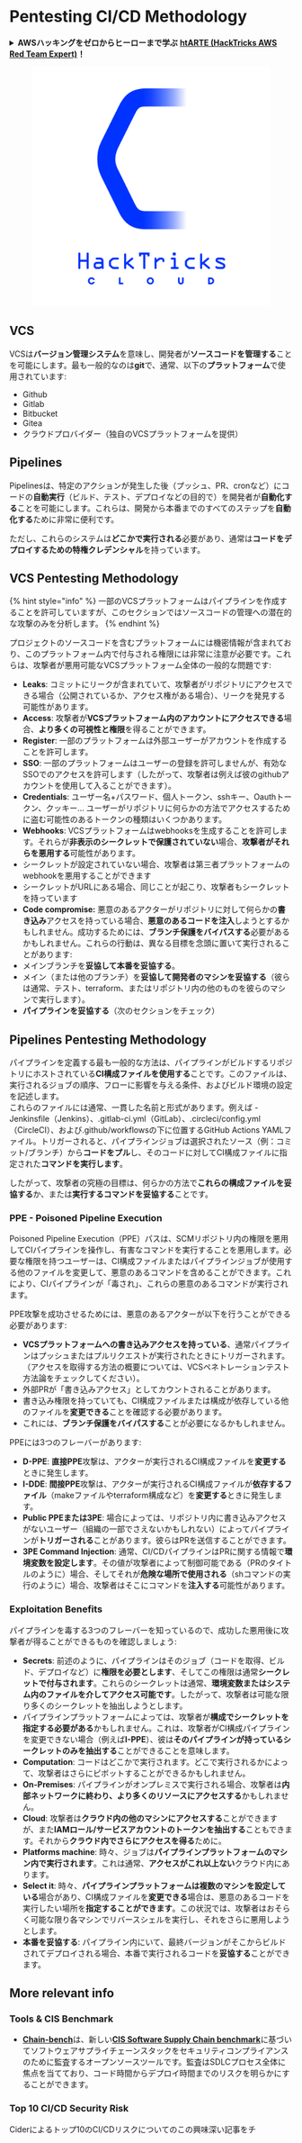 # Pentesting CI/CD Methodology

<details>

<summary><strong>AWSハッキングをゼロからヒーローまで学ぶ</strong> <a href="https://training.hacktricks.xyz/courses/arte"><strong>htARTE (HackTricks AWS Red Team Expert)</strong></a><strong>！</strong></summary>

HackTricksをサポートする他の方法:

* **HackTricksにあなたの会社を広告したい**、または**HackTricksをPDFでダウンロードしたい**場合は、[**サブスクリプションプラン**](https://github.com/sponsors/carlospolop)をチェックしてください！
* [**公式PEASS & HackTricksグッズ**](https://peass.creator-spring.com)を入手する
* [**The PEASS Family**](https://opensea.io/collection/the-peass-family)を発見する、私たちの独占的な[**NFTs**](https://opensea.io/collection/the-peass-family)のコレクション
* 💬 [**Discordグループ**](https://discord.gg/hRep4RUj7f)に**参加する**か、[**telegramグループ**](https://t.me/peass)に参加するか、**Twitter** 🐦 [**@carlospolopm**](https://twitter.com/carlospolopm)を**フォローする**。
* **HackTricks**](https://github.com/carlospolop/hacktricks)と[**HackTricks Cloud**](https://github.com/carlospolop/hacktricks-cloud)のgithubリポジトリにPRを提出して、あなたのハッキングのコツを共有してください。

</details>

<figure><img src="../.gitbook/assets/CLOUD-logo-letters.svg" alt=""><figcaption></figcaption></figure>

## VCS

VCSは**バージョン管理システム**を意味し、開発者が**ソースコードを管理する**ことを可能にします。最も一般的なのは**git**で、通常、以下の**プラットフォーム**で使用されています:

* Github
* Gitlab
* Bitbucket
* Gitea
* クラウドプロバイダー（独自のVCSプラットフォームを提供）

## Pipelines

Pipelinesは、特定のアクションが発生した後（プッシュ、PR、cronなど）にコードの**自動実行**（ビルド、テスト、デプロイなどの目的で）を開発者が**自動化する**ことを可能にします。これらは、開発から本番までのすべてのステップを**自動化する**ために非常に便利です。

ただし、これらのシステムは**どこかで実行される**必要があり、通常は**コードをデプロイするための特権クレデンシャル**を持っています。

## VCS Pentesting Methodology

{% hint style="info" %}
一部のVCSプラットフォームはパイプラインを作成することを許可していますが、このセクションではソースコードの管理への潜在的な攻撃のみを分析します。
{% endhint %}

プロジェクトのソースコードを含むプラットフォームには機密情報が含まれており、このプラットフォーム内で付与される権限には非常に注意が必要です。これらは、攻撃者が悪用可能なVCSプラットフォーム全体の一般的な問題です:

* **Leaks**: コミットにリークが含まれていて、攻撃者がリポジトリにアクセスできる場合（公開されているか、アクセス権がある場合）、リークを発見する可能性があります。
* **Access**: 攻撃者が**VCSプラットフォーム内のアカウントにアクセスできる**場合、**より多くの可視性と権限**を得ることができます。
* **Register**: 一部のプラットフォームは外部ユーザーがアカウントを作成することを許可します。
* **SSO**: 一部のプラットフォームはユーザーの登録を許可しませんが、有効なSSOでのアクセスを許可します（したがって、攻撃者は例えば彼のgithubアカウントを使用して入ることができます）。
* **Credentials**: ユーザー名+パスワード、個人トークン、sshキー、Oauthトークン、クッキー... ユーザーがリポジトリに何らかの方法でアクセスするために盗む可能性のあるトークンの種類はいくつかあります。
* **Webhooks**: VCSプラットフォームはwebhooksを生成することを許可します。それらが**非表示のシークレットで保護されていない**場合、**攻撃者がそれらを悪用する**可能性があります。
* シークレットが設定されていない場合、攻撃者は第三者プラットフォームのwebhookを悪用することができます
* シークレットがURLにある場合、同じことが起こり、攻撃者もシークレットを持っています
* **Code compromise:** 悪意のあるアクターがリポジトリに対して何らかの**書き込み**アクセスを持っている場合、**悪意のあるコードを注入**しようとするかもしれません。成功するためには、**ブランチ保護をバイパスする**必要があるかもしれません。これらの行動は、異なる目標を念頭に置いて実行されることがあります:
* メインブランチを**妥協して本番を妥協する**。
* メイン（または他のブランチ）を**妥協して開発者のマシンを妥協する**（彼らは通常、テスト、terraform、またはリポジトリ内の他のものを彼らのマシンで実行します）。
* **パイプラインを妥協する**（次のセクションをチェック）

## Pipelines Pentesting Methodology

パイプラインを定義する最も一般的な方法は、パイプラインがビルドするリポジトリにホストされている**CI構成ファイルを使用する**ことです。このファイルは、実行されるジョブの順序、フローに影響を与える条件、およびビルド環境の設定を記述します。\
これらのファイルには通常、一貫した名前と形式があります。例えば - Jenkinsfile（Jenkins）、.gitlab-ci.yml（GitLab）、.circleci/config.yml（CircleCI）、および.github/workflowsの下に位置するGitHub Actions YAMLファイル。トリガーされると、パイプラインジョブは選択されたソース（例：コミット/ブランチ）から**コードをプル**し、そのコードに対してCI構成ファイルに指定された**コマンドを実行します**。

したがって、攻撃者の究極の目標は、何らかの方法で**これらの構成ファイルを妥協する**か、または**実行するコマンドを妥協する**ことです。

### PPE - Poisoned Pipeline Execution

Poisoned Pipeline Execution（PPE）パスは、SCMリポジトリ内の権限を悪用してCIパイプラインを操作し、有害なコマンドを実行することを悪用します。必要な権限を持つユーザーは、CI構成ファイルまたはパイプラインジョブが使用する他のファイルを変更して、悪意のあるコマンドを含めることができます。これにより、CIパイプラインが「毒され」、これらの悪意のあるコマンドが実行されます。

PPE攻撃を成功させるためには、悪意のあるアクターが以下を行うことができる必要があります:

* **VCSプラットフォームへの書き込みアクセスを持っている**、通常パイプラインはプッシュまたはプルリクエストが実行されたときにトリガーされます。（アクセスを取得する方法の概要については、VCSペネトレーションテスト方法論をチェックしてください）。
* 外部PRが「書き込みアクセス」としてカウントされることがあります。
* 書き込み権限を持っていても、CI構成ファイルまたは構成が依存している他のファイルを**変更できる**ことを確認する必要があります。
* これには、**ブランチ保護をバイパスする**ことが必要になるかもしれません。

PPEには3つのフレーバーがあります:

* **D-PPE**: **直接PPE**攻撃は、アクターが実行されるCI構成ファイルを**変更する**ときに発生します。
* **I-DDE**: **間接PPE**攻撃は、アクターが実行されるCI構成ファイルが**依存するファイル**（makeファイルやterraform構成など）を**変更する**ときに発生します。
* **Public PPEまたは3PE**: 場合によっては、リポジトリ内に書き込みアクセスがないユーザー（組織の一部でさえないかもしれない）によってパイプラインが**トリガーされる**ことがあります。彼らはPRを送信することができます。
* **3PE Command Injection**: 通常、CI/CDパイプラインはPRに関する情報で**環境変数を設定します**。その値が攻撃者によって制御可能である（PRのタイトルのように）場合、そしてそれが**危険な場所で使用される**（shコマンドの実行のように）場合、攻撃者はそこにコマンドを**注入する**可能性があります。

### Exploitation Benefits

パイプラインを毒する3つのフレーバーを知っているので、成功した悪用後に攻撃者が得ることができるものを確認しましょう:

* **Secrets**: 前述のように、パイプラインはそのジョブ（コードを取得、ビルド、デプロイなど）に**権限を必要とします**、そしてこの権限は通常**シークレットで付与されます**。これらのシークレットは通常、**環境変数またはシステム内のファイルを介してアクセス可能です**。したがって、攻撃者は可能な限り多くのシークレットを抽出しようとします。
* パイプラインプラットフォームによっては、攻撃者が**構成でシークレットを指定する必要がある**かもしれません。これは、攻撃者がCI構成パイプラインを変更できない場合（例えば**I-PPE**）、彼は**そのパイプラインが持っているシークレットのみを抽出する**ことができることを意味します。
* **Computation**: コードはどこかで実行されます。どこで実行されるかによって、攻撃者はさらにピボットすることができるかもしれません。
* **On-Premises**: パイプラインがオンプレミスで実行される場合、攻撃者は**内部ネットワークに終わり、より多くのリソースにアクセスする**かもしれません。
* **Cloud**: 攻撃者は**クラウド内の他のマシンにアクセスする**ことができますが、また**IAMロール/サービスアカウントのトークンを抽出する**こともできます。それから**クラウド内でさらにアクセスを得る**ために。
* **Platforms machine**: 時々、ジョブは**パイプラインプラットフォームのマシン内で実行されます**。これは通常、**アクセスがこれ以上ない**クラウド内にあります。
* **Select it**: 時々、**パイプラインプラットフォームは複数のマシンを設定している**場合があり、CI構成ファイルを**変更できる**場合は、悪意のあるコードを実行したい場所を**指定することができます**。この状況では、攻撃者はおそらく可能な限り各マシンでリバースシェルを実行し、それをさらに悪用しようとします。
* **本番を妥協する**: パイプライン内にいて、最終バージョンがそこからビルドされてデプロイされる場合、本番で実行されるコードを**妥協する**ことができます。

## More relevant info

### Tools & CIS Benchmark

* [**Chain-bench**](https://github.com/aquasecurity/chain-bench)は、新しい[**CIS Software Supply Chain benchmark**](https://github.com/aquasecurity/chain-bench/blob/main/docs/CIS-Software-Supply-Chain-Security-Guide-v1.0.pdf)に基づいてソフトウェアサプライチェーンスタックをセキュリティコンプライアンスのために監査するオープンソースツールです。監査はSDLCプロセス全体に焦点を当てており、コード時間からデプロイ時間までのリスクを明らかにすることができます。

### Top 10 CI/CD Security Risk

Ciderによるトップ10のCI/CDリスクについてのこの興味深い記事をチ

